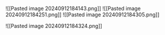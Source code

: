 ![[Pasted image 20240912184143.png]]
![[Pasted image 20240912184251.png]]
![[Pasted image 20240912184305.png]]

![[Pasted image 20240912184324.png]]

